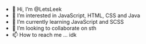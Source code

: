 - 👋 Hi, I’m @LetsLeek
- 👀 I’m interested in JavaScript, HTML, CSS and Java
- 🌱 I’m currently learning JavaScript and SCSS
- 💞️ I’m looking to collaborate on sth
- 📫 How to reach me ... idk

<!---
LetsLeek/LetsLeek is a ✨ special ✨ repository because its `README.md` (this file) appears on your GitHub profile.
You can click the Preview link to take a look at your changes.
--->
